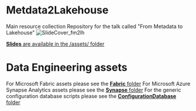 # Metdata2Lakehouse
Main resource collection Repository for the talk called "From Metadata to Lakehouse"
![SlideCover_fm2lh](https://github.com/Andreas-bersgtedt/Metdata2Lakehouse/assets/68328670/150ae5c2-7020-489a-a619-4d1e97da1371)


[**Slides** are available in the /assets/ folder](./assets/From_Metadata_2_Lakehouse.pdf)

# Data Engineering assets
For Microsoft Fabric assets please see the [**Fabric** folder](./assets/Fabric/)
For Microsoft Azure Synapse Analytics assets please see the [**Synapse** folder](./assets/Synapse/)
For the generic configuration database scripts please see the [**ConfigurationDatabase** folder](./assets/ConfigurationDatabase/)

